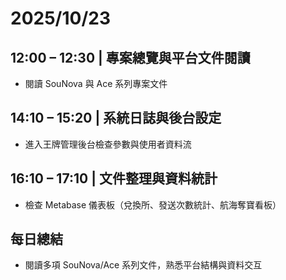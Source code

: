 # 2025/10/23

## 12:00 – 12:30 | 專案總覽與平台文件閱讀

- 閱讀 SouNova 與 Ace 系列專案文件

## 14:10 – 15:20 | 系統日誌與後台設定

- 進入王牌管理後台檢查參數與使用者資料流

## 16:10 – 17:10 | 文件整理與資料統計

- 檢查 Metabase 儀表板（兌換所、發送次數統計、航海奪寶看板）

## 每日總結

- 閱讀多項 SouNova/Ace 系列文件，熟悉平台結構與資料交互
